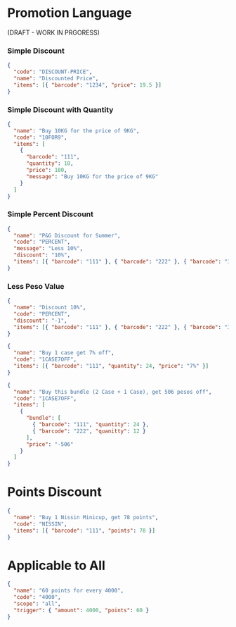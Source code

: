 # Promotion Language

(DRAFT - WORK IN PRGORESS)

### Simple Discount

<!--
  description: Specified new or discounted price
  old_price: 20
  barcode: 1234
  new price: 19.50
 -->

```json
{
  "code": "DISCOUNT-PRICE",
  "name": "Discounted Price",
  "items": [{ "barcode": "1234", "price": 19.5 }]
}
```

### Simple Discount with Quantity

<!-- For example,
Scenario: Buy 10KG for price of 9
barcode: 111
unit price: P20,
 -->

```json
{
  "name": "Buy 10KG for the price of 9KG",
  "code": "10FOR9",
  "items": [
    {
      "barcode": "111",
      "quantity": 10,
      "price": 180,
      "message": "Buy 10KG for the price of 9KG"
    }
  ]
}
```

### Simple Percent Discount

<!--
  description: Less 10% for every item included in the promo
  old_price: 20
  barcode: 111, 222, 333
  discount: 10%
 -->

```json
{
  "name": "P&G Discount for Summer",
  "code": "PERCENT",
  "message": "Less 10%",
  "discount": "10%",
  "items": [{ "barcode": "111" }, { "barcode": "222" }, { "barcode": "333" }]
}
```

### Less Peso Value

<!--
  description: Less 1 pesos for every item
  old_price: 20
  barcode: 111, 222, 333
  discount: -1 (less 1 peso)
 -->

```json
{
  "name": "Discount 10%",
  "code": "PERCENT",
  "discount": "-1",
  "items": [{ "barcode": "111" }, { "barcode": "222" }, { "barcode": "333" }]
}
```

<!-- For example,
Scenario: Buy 1 Case for get 7% off
    barcode: 111
    unit price: P20,
    case quantity: 24
 -->

```json
{
  "name": "Buy 1 case get 7% off",
  "code": "1CASE7OFF",
  "items": [{ "barcode": "111", "quantity": 24, "price": "7%" }]
}
```

<!-- For example,
Scenario: Buy 2 Case of X and 1 case y, get peso off
    item 1: alaka milk
    barcode: 111
    unit price: P20,
    case quantity: 24

    item 2: alaska evaporada
    barcode: 222,
    unit_price: P30,
    case_quantity: 12,

    discount: 506
 -->

```json
{
  "name": "Buy this bundle (2 Case + 1 Case), get 506 pesos off",
  "code": "1CASE7OFF",
  "items": [
    {
      "bundle": [
        { "barcode": "111", "quantity": 24 },
        { "barcode": "222", "quanitty": 12 }
      ],
      "price": "-506"
    }
  ]
}
```

# Points Discount

<!-- buy 1 item, get 78 points
  barcode: 111
  points: 78
 -->

```json
{
  "name": "Buy 1 Nissin Minicup, get 78 points",
  "code": "NISSIN",
  "items": [{ "barcode": "111", "points": 78 }]
}
```

# Applicable to All

```json
{
  "name": "60 points for every 4000",
  "code": "4000",
  "scope": "all",
  "trigger": { "amount": 4000, "points": 60 }
}
```
